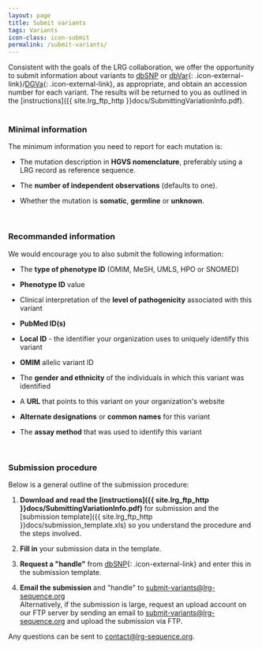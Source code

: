 ```yaml
---
layout: page
title: Submit variants
tags: Variants
icon-class: icon-submit
permalink: /submit-variants/
---
```


Consistent with the goals of the LRG collaboration, we offer the opportunity to submit information about variants to [dbSNP](http://www.ncbi.nlm.nih.gov/projects/SNP/) or [dbVar](http://www.ncbi.nlm.nih.gov/dbvar){: .icon-external-link}/[DGVa](http://www.ebi.ac.uk/dgva/){: .icon-external-link}, as appropriate, and obtain an accession number for each variant. The results will be returned to you as outlined in the [instructions]({{ site.lrg_ftp_http }}docs/SubmittingVariationInfo.pdf).  
<br />


### Minimal information

The minimum information you need to report for each mutation is:

* The mutation description in **HGVS nomenclature**, preferably using a LRG record as reference sequence.  

* The **number of independent observations** (defaults to one).  

* Whether the mutation is **somatic**, **germline** or **unknown**.

<br />


### Recommanded information

We would encourage you to also submit the following information:

* The **type of phenotype ID** (OMIM, MeSH, UMLS, HPO or SNOMED)  

* **Phenotype ID** value  

* Clinical interpretation of the **level of pathogenicity** associated with this variant  

* **PubMed ID(s)**  

* **Local ID** - the identifier your organization uses to uniquely identify this variant  

* **OMIM** allelic variant ID  

* The **gender and ethnicity** of the individuals in which this variant was identified  

* A **URL** that points to this variant on your organization's website  

* **Alternate designations** or **common names** for this variant  

* The **assay method** that was used to identify this variant  

<br />

### Submission procedure

Below is a general outline of the submission procedure: 

1. **Download and read the [instructions]({{ site.lrg_ftp_http }}docs/SubmittingVariationInfo.pdf)** for submission and the [submission template]({{ site.lrg_ftp_http }}docs/submission_template.xls) so you understand the procedure and the steps involved.  

2. **Fill in** your submission data in the template.  

3. **Request a "handle"** from [dbSNP](http://www.ncbi.nlm.nih.gov/projects/SNP/handle){: .icon-external-link} and enter this in the submission template.  

4. **Email the submission** and "handle" to <a class="bold_font" href="mailto:submit-variants@lrg-sequence.org">submit-variants@lrg-sequence.org</a>  
   Alternatively, if the submission is large, request an upload account on our FTP server by sending an email to <a class="bold_font" href="mailto:submit-variants@lrg-sequence.org">submit-variants@lrg-sequence.org</a> and upload the submission via FTP.


Any questions can be sent to <a class="bold_font" href="mailto:contact@lrg-sequence.org">contact@lrg-sequence.org</a>.